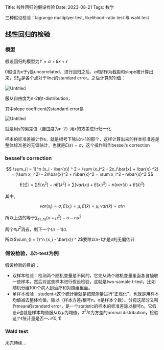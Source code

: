 Title: 线性回归的假设检验
Date: 2023-08-21
Tags: 数学

三种假设检验：lagrange multiplyer test, likelihood-ratio test 与 wald test

## 线性回归的检验

### 模型

假设回归的模型为$Y=\alpha + \beta x + \epsilon$

0假设为x于y是uncorrelated，进行回归之后，$\hat{\alpha}$和$\hat{\beta}$作为截距和slope被计算出来，$SE_{\hat{\beta}}$是各个点对于line的standard error。之后计算$\hat{\beta}$的t值：

![Untitled]({attach}ht-formula1.png)

服从自由度为n-2的t-distribution，

其中slope coefficent的standard error是

![Untitled]({attach}ht-formula2.png)

就是用y的偏差值（自由度为n-2）用x的方差进行归一化

样本的标准差被计作s，就是根号下除以n-1的那个，这样计算出来的样本标准差是整体标准差的无偏估计，也就是$E(s)=\sigma$，这个操作叫作bessel‘s correction

### bessel’s correction

$$
\sum_{i = 1}^n (x_i - \bar{x}) ^ 2 = \sum (x_i^2 - 2x_i\bar{x} + \bar{x} ^2) = (\sum x_i^2) - 2n\bar{x}^2 + n\bar{x}^2 = \sum x_i^2 - n\bar{x}^2
$$

$$
E(☝) = \sum E(x_i^2) - n E(\bar{x}^2) = \sum (var(x_i) + E(x_i)^2) - n (var(\bar{x}) + E(\bar{x})^2)
$$

其中，

$$
var(x_i) = \sigma, E(x_i) = \mu, E(\bar{x}) = \mu, var(\bar{x}) = \sigma/n
$$

所以上边的等于$\sum_{(1..n)} (\sigma + \mu^2) - \sigma - n \mu^2$

两个$n\mu^2$消去，剩下一个$(n-1)\sigma$.

所以$\sum_{i = 1}^n (x_i - \bar{x}) ^ 2$要除以n-1才是$\sigma$的无偏估计

### 假设检验，以t-test为例

假设检验的目的：

- 双样本检验：检测两个随机变量是不同的，它先从两个随机变量里面各自抽取一些样本，然后对这些样本进行假设检验，这就是two-sample t-test，比如随机分组100个病人到治疗和对照组里面。
- 单样本检验：student-t这个统计量就是把观测量进行“正规化”，也就是用样本均值减去整体均值，除以（样本方差/根号n，n是样本个数）。分母这部分又叫作mean的standard error，是一个statistic的样本的标准差除以根号n。它假设$\bar{x}$也就是样本均值服从以$\mu$为均值，$\sigma^2/n$为方差的normal distribution，检验这个t统计量是否$～\mathcal{N}(0, 1)$

### Wald test

未完待续...
